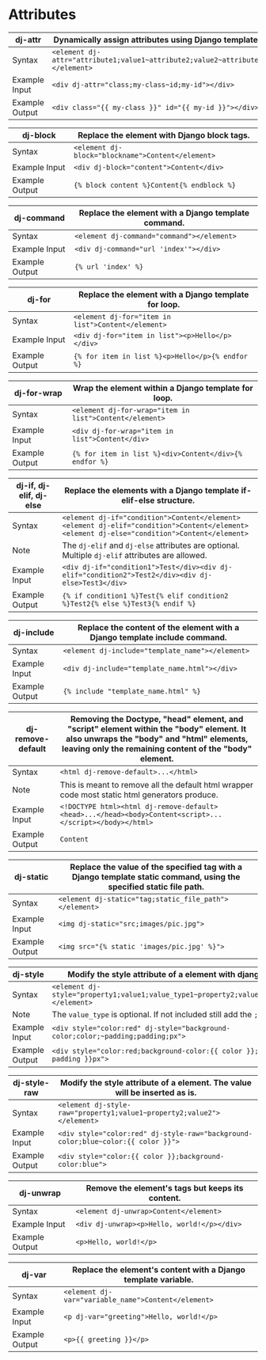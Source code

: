 # Attributes

| dj-attr        | Dynamically assign attributes using Django template variables.                        |
|----------------|---------------------------------------------------------------------------------------|
| Syntax         | `<element dj-attr="attribute1;value1~attribute2;value2~attribute3;value3"></element>` |
| Example Input  | `<div dj-attr="class;my-class~id;my-id"></div>`                                       |
| Example Output | `<div class="{{ my-class }}" id="{{ my-id }}"></div>`                                 |

| dj-block       | Replace the element with Django block tags.         |
|----------------|-----------------------------------------------------|
| Syntax         | `<element dj-block="blockname">Content</element>`   |
| Example Input  | `<div dj-block="content">Content</div>`             |
| Example Output | `{% block content %}Content{% endblock %}`          |

| dj-command     | Replace the element with a Django template command.         |
|----------------|-------------------------------------------------------------|
| Syntax         | `<element dj-command="command"></element>`                  |
| Example Input  | `<div dj-command="url 'index'"></div>`                      |
| Example Output | `{% url 'index' %}`                                         |

| dj-for         | Replace the element with a Django template for loop.         |
|----------------|--------------------------------------------------------------|
| Syntax         | `<element dj-for="item in list">Content</element>`           |
| Example Input  | `<div dj-for="item in list"><p>Hello</p></div>`              |
| Example Output | `{% for item in list %}<p>Hello</p>{% endfor %}`             |

| dj-for-wrap    | Wrap the element within a Django template for loop.         |
|----------------|-------------------------------------------------------------|
| Syntax         | `<element dj-for-wrap="item in list">Content</element>`     |
| Example Input  | `<div dj-for-wrap="item in list">Content</div>`             |
| Example Output | `{% for item in list %}<div>Content</div>{% endfor %}`      |

| dj-if, dj-elif, dj-else | Replace the elements with a Django template if-elif-else structure.                                                                                      |
|-------------------------|----------------------------------------------------------------------------------------------------------------------------------------------------------|
| Syntax                  | `<element dj-if="condition">Content</element>`<br/>`<element dj-elif="condition">Content</element>`<br/>`<element dj-else="condition">Content</element>` |
| Note                    | The `dj-elif` and `dj-else` attributes are optional. Multiple `dj-elif` attributes are allowed.                                                          |
| Example Input           | `<div dj-if="condition1">Test</div><div dj-elif="condition2">Test2</div><div dj-else>Test3</div>`                                                        |
| Example Output          | `{% if condition1 %}Test{% elif condition2 %}Test2{% else %}Test3{% endif %}`                                                                            |

| dj-include     | Replace the content of the element with a Django template include command. |
|----------------|----------------------------------------------------------------------------|
| Syntax         | `<element dj-include="template_name"></element>`                           |
| Example Input  | `<div dj-include="template_name.html"></div>`                              |
| Example Output | `{% include "template_name.html" %}`                                       |

| dj-remove-default | Removing the Doctype, "head" element, and "script" element within the "body" element. It also unwraps the "body" and "html" elements, leaving only the remaining content of the "body" element. |
|-------------------|-------------------------------------------------------------------------------------------------------------------------------------------------------------------------------------------------|
| Syntax            | `<html dj-remove-default>...</html>`                                                                                                                                                            |
| Note              | This is meant to remove all the default html wrapper code most static html generators produce.                                                                                                  |
| Example Input     | `<!DOCTYPE html><html dj-remove-default><head>...</head><body>Content<script>...</script></body></html>`                                                                                        |
| Example Output    | `Content`                                                                                                                                                                                       |

| dj-static      | Replace the value of the specified tag with a Django template static command, using the specified static file path. |
|----------------|---------------------------------------------------------------------------------------------------------------------|
| Syntax         | `<element dj-static="tag;static_file_path"></element>`                                                              |
| Example Input  | `<img dj-static="src;images/pic.jpg">`                                                                              |
| Example Output | `<img src="{% static 'images/pic.jpg' %}">`                                                                         |

| dj-style       | Modify the style attribute of a element with django variables.                             |
|----------------|--------------------------------------------------------------------------------------------|
| Syntax         | `<element dj-style="property1;value1;value_type1~property2;value2;value_type2"></element>` |
| Note           | The `value_type` is optional. If not included still add the `;` after the value.           |
| Example Input  | `<div style="color:red" dj-style="background-color;color;~padding;padding;px">`            |
| Example Output | `<div style="color:red;background-color:{{ color }};padding:{{ padding }}px">`             |

| dj-style-raw   | Modify the style attribute of a element. The value will be inserted as is.       |
|----------------|----------------------------------------------------------------------------------|
| Syntax         | `<element dj-style-raw="property1;value1~property2;value2"></element>`           |
| Example Input  | `<div style="color:red" dj-style-raw="background-color;blue~color:{{ color }}">` |
| Example Output | `<div style="color:{{ color }};background-color:blue">`                          |

| dj-unwrap      | Remove the element's tags but keeps its content. |
|----------------|--------------------------------------------------|
| Syntax         | `<element dj-unwrap>Content</element>`           |
| Example Input  | `<div dj-unwrap><p>Hello, world!</p></div>`      |
| Example Output | `<p>Hello, world!</p>`                           |

| dj-var         | Replace the element's content with a Django template variable. |
|----------------|----------------------------------------------------------------|
| Syntax         | `<element dj-var="variable_name">Content</element>`            |
| Example Input  | `<p dj-var="greeting">Hello, world!</p>`                       |
| Example Output | `<p>{{ greeting }}</p>`                                        |